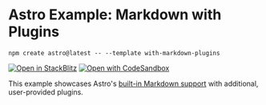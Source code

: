 # Astro Example: Markdown with Plugins

```
npm create astro@latest -- --template with-markdown-plugins
```

[![Open in StackBlitz](https://developer.stackblitz.com/img/open_in_stackblitz.svg)](https://stackblitz.com/github/withastro/astro/tree/latest/examples/with-markdown-plugins)
[![Open with CodeSandbox](https://assets.codesandbox.io/github/button-edit-lime.svg)](https://codesandbox.io/s/github/withastro/astro/tree/latest/examples/with-markdown-plugins)

This example showcases Astro's [built-in Markdown support](https://docs.astro.build/en/guides/markdown-content/) with additional, user-provided plugins.
